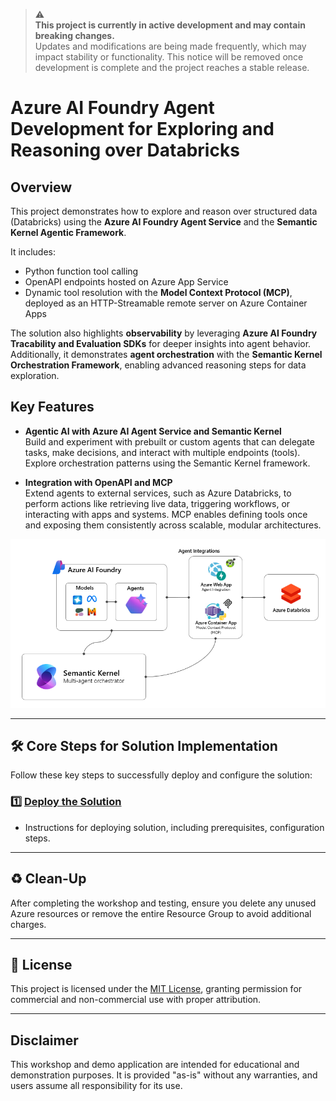 > ⚠️  
> **This project is currently in active development and may contain breaking changes.**  
> Updates and modifications are being made frequently, which may impact stability or functionality. This notice will be removed once development is complete and the project reaches a stable release. 

# Azure AI Foundry Agent Development for Exploring and Reasoning over Databricks 


## Overview  

This project demonstrates how to explore and reason over structured data (Databricks) using the **Azure AI Foundry Agent Service** and the **Semantic Kernel Agentic Framework**.  

It includes:  
- Python function tool calling  
- OpenAPI endpoints hosted on Azure App Service  
- Dynamic tool resolution with the **Model Context Protocol (MCP)**, deployed as an HTTP-Streamable remote server on Azure Container Apps  

The solution also highlights **observability** by leveraging **Azure AI Foundry Tracability and Evaluation SDKs** for deeper insights into agent behavior. Additionally, it demonstrates **agent orchestration** with the **Semantic Kernel Orchestration Framework**, enabling advanced reasoning steps for data exploration.  

## Key Features  

- **Agentic AI with Azure AI Agent Service and Semantic Kernel**  
  Build and experiment with prebuilt or custom agents that can delegate tasks, make decisions, and interact with multiple endpoints (tools). Explore orchestration patterns using the Semantic Kernel framework.  

- **Integration with OpenAPI and MCP**  
  Extend agents to external services, such as Azure Databricks, to perform actions like retrieving live data, triggering workflows, or interacting with apps and systems. MCP enables defining tools once and exposing them consistently across scalable, modular architectures.  



![design](/media/design.png)

---



## 🛠️ **Core Steps for Solution Implementation**

Follow these key steps to successfully deploy and configure the solution:

### 1️⃣ [**Deploy the Solution**](docs/deployment.md)
-  Instructions for deploying solution, including prerequisites, configuration steps.   

---


## ♻️ **Clean-Up**

After completing the workshop and testing, ensure you delete any unused Azure resources or remove the entire Resource Group to avoid additional charges.

---

## 📜 License  
This project is licensed under the [MIT License](LICENSE.md), granting permission for commercial and non-commercial use with proper attribution.

---

## Disclaimer  
This workshop and demo application are intended for educational and demonstration purposes. It is provided "as-is" without any warranties, and users assume all responsibility for its use.